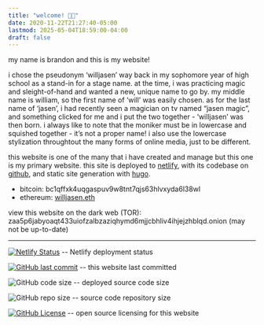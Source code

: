 ```yaml
---
title: "welcome! 👋🏻"
date: 2020-11-22T21:27:40-05:00
lastmod: 2025-05-04T18:59:00-04:00
draft: false
---
```

my name is brandon and this is my website!

i chose the pseudonym ‘willjasen’ way back in my sophomore year of high school as a stand-in for a stage name. at the time, i was practicing magic and sleight-of-hand and wanted a new, unique name to go by. my middle name is william, so the first name of ‘will’ was easily chosen. as for the last name of ‘jasen’, i had recently seen a magician on tv named “jasen magic”, and something clicked for me and i put the two together - ‘willjasen’ was then born. i always like to note that the moniker must be in lowercase and squished together - it’s not a proper name! i also use the lowercase stylization throughtout the many forms of online media, just to be different.

this website is one of the many that i have created and manage but this one is my primary website. this site is deployed to [netlify](https://netlify.com/), with its codebase on [github](https://github.com/willjasen/website), and static site generation with [hugo](https://gohugo.io).

- bitcoin: bc1qffxk4uqgaspuv9w8tnt7qjs63hlvxyda6l38wl
- ethereum: [willjasen.eth](https://app.ens.domains/willjasen.eth)

view this website on the dark web (TOR): zaa5p6jabyoaqt433uiofzalbzaziqhymd6mjjcbhliv4ihjejzhblqd.onion
(may not be up-to-date)

---

[![Netlify Status](https://api.netlify.com/api/v1/badges/42783427-82aa-4b97-9eb0-7fab47587d76/deploy-status)](https://app.netlify.com/sites/willjasen-website/deploys) -- Netlify deployment status

[![GitHub last commit](https://img.shields.io/github/last-commit/willjasen/website)](https://github.com/willjasen/website) -- this website last committed

![GitHub code size](https://img.shields.io/github/languages/code-size/willjasen/website) -- deployed source code size

![GitHub repo size](https://img.shields.io/github/repo-size/willjasen/website) -- source code repository size

[![GitHub License](https://img.shields.io/github/license/willjasen/website)](https://github.com/willjasen/website/blob/main/LICENSE) -- open source licensing for this website
